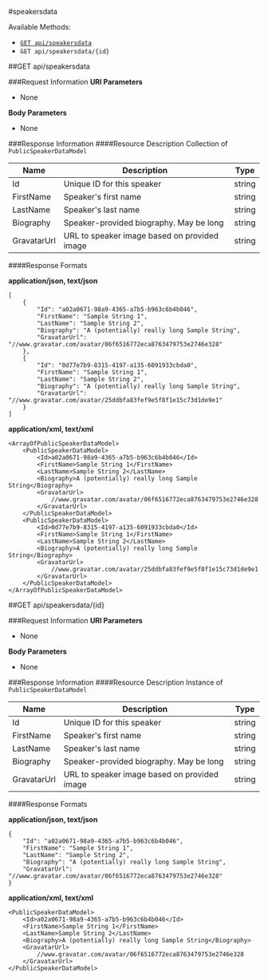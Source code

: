 #speakersdata

Available Methods:

* [`GET api/speakersdata`](#get-apispeakersdata)
* `GET api/speakersdata/{id}`

##GET api/speakersdata

###Request Information
__URI Parameters__
* None

__Body Parameters__
* None

###Response Information
####Resource Description
Collection of `PublicSpeakerDataModel`

| Name        | Description                                  | Type   |
|-------------|----------------------------------------------|--------|
| Id          | Unique ID for this speaker                   | string |
| FirstName   | Speaker's first name                         | string | 
| LastName    | Speaker's last name                          | string |
| Biography   | Speaker-provided biography. May be long      | string |
| GravatarUrl | URL to speaker image based on provided image | string |

####Response Formats

__application/json, text/json__
```
[
    {
        "Id": "a02a0671-98a9-4365-a7b5-b963c6b4b046",
        "FirstName": "Sample String 1",
        "LastName": "Sample String 2",
        "Biography": "A (potentially) really long Sample String",
        "GravatarUrl": "//www.gravatar.com/avatar/06f6516772eca8763479753e2746e328"
    },
    {
        "Id": "0d77e7b9-8315-4197-a135-6091933cbda0",
        "FirstName": "Sample String 1",
        "LastName": "Sample String 2",
        "Biography": "A (potentially) really long Sample String",
        "GravatarUrl": "//www.gravatar.com/avatar/25ddbfa83fef9e5f8f1e15c73d1de9e1"
    }
]
```

__application/xml, text/xml__
```
<ArrayOfPublicSpeakerDataModel>
    <PublicSpeakerDataModel>
        <Id>a02a0671-98a9-4365-a7b5-b963c6b4b046</Id>
        <FirstName>Sample String 1</FirstName>
        <LastName>Sample String 2</LastName>
        <Biography>A (potentially) really long Sample String</Biography>
        <GravatarUrl>
            //www.gravatar.com/avatar/06f6516772eca8763479753e2746e328
        </GravatarUrl>
    </PublicSpeakerDataModel>
    <PublicSpeakerDataModel>
        <Id>0d77e7b9-8315-4197-a135-6091933cbda0</Id>
        <FirstName>Sample String 1</FirstName>
        <LastName>Sample String 2</LastName>
        <Biography>A (potentially) really long Sample String</Biography>
        <GravatarUrl>
            //www.gravatar.com/avatar/25ddbfa83fef9e5f8f1e15c73d1de9e1
        </GravatarUrl>
    </PublicSpeakerDataModel>
</ArrayOfPublicSpeakerDataModel>
```


##GET api/speakersdata/{id}

###Request Information
__URI Parameters__
* None

__Body Parameters__
* None

###Response Information
####Resource Description
Instance of `PublicSpeakerDataModel`

| Name        | Description                                  | Type   |
|-------------|----------------------------------------------|--------|
| Id          | Unique ID for this speaker                   | string |
| FirstName   | Speaker's first name                         | string | 
| LastName    | Speaker's last name                          | string |
| Biography   | Speaker-provided biography. May be long      | string |
| GravatarUrl | URL to speaker image based on provided image | string |

####Response Formats

__application/json, text/json__
```
{
    "Id": "a02a0671-98a9-4365-a7b5-b963c6b4b046",
    "FirstName": "Sample String 1",
    "LastName": "Sample String 2",
    "Biography": "A (potentially) really long Sample String",
    "GravatarUrl": "//www.gravatar.com/avatar/06f6516772eca8763479753e2746e328"
}
```

__application/xml, text/xml__
```
<PublicSpeakerDataModel>
    <Id>a02a0671-98a9-4365-a7b5-b963c6b4b046</Id>
    <FirstName>Sample String 1</FirstName>
    <LastName>Sample String 2</LastName>
    <Biography>A (potentially) really long Sample String</Biography>
    <GravatarUrl>
        //www.gravatar.com/avatar/06f6516772eca8763479753e2746e328
    </GravatarUrl>
</PublicSpeakerDataModel>
```
